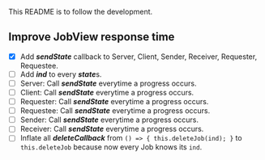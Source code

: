This README is to follow the development.

## Improve JobView response time
- [x] Add ***sendState*** callback to Server, Client, Sender, Receiver, Requester, Requestee.
- [ ] Add ***ind*** to every ***state***s.
- [ ] Server: Call ***sendState*** everytime a progress occurs.
- [ ] Client: Call ***sendState*** everytime a progress occurs.
- [ ] Requester: Call ***sendState*** everytime a progress occurs.
- [ ] Requestee: Call ***sendState*** everytime a progress occurs.
- [ ] Sender: Call ***sendState*** everytime a progress occurs.
- [ ] Receiver: Call ***sendState*** everytime a progress occurs.
- [ ] Inflate all ***deleteCallback*** from `() => { this.deleteJob(ind); }` to `this.deleteJob` because now every Job knows its `ind`.
